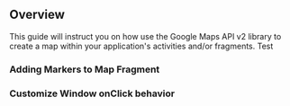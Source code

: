 ## Overview

This guide will instruct you on how use the Google Maps API v2 library to create a map within your application's activities and/or fragments. Test

### Adding Markers to Map Fragment

### Customize Window onClick behavior